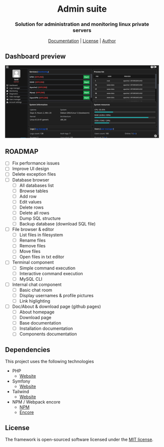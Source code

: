 # <h1 align="center">Admin suite</h1>
### <p align="center">Solution for administration and monitoring linux private servers</p>
<p align="center">
    <a href="https://github.com/lordbecvold/admin-suite/blob/main/DOC.MD" target="_blank">Documentation</a> |
    <a href="https://github.com/lordbecvold/admin-suite/blob/main/LICENSE" target="_blank">License</a> |
    <a href="https://becvar.xyz" target="_blank">Author</a>
</p>

## Dashboard preview
![Dashboard](.github/assets/preview.png)

## ROADMAP
- [ ] Fix performance issues
- [ ] Improve UI design
- [ ] Delete exception files
- [ ] Database browser
    - [ ] All databases list
    - [ ] Browse tables
    - [ ] Add row
    - [ ] Edit values
    - [ ] Delete rows
    - [ ] Delete all rows
    - [ ] Dump SQL structure
    - [ ] Backup database (download SQL file)
- [ ] File browser & editor
    - [ ] List files in filesystem
    - [ ] Rename files
    - [ ] Remove files
    - [ ] Move files
    - [ ] Open files in txt editor
- [ ] Terminal component
    - [ ] Simple command execution
    - [ ] Interactive command execution
    - [ ] MySQL CLI
- [ ] Internal chat component
    - [ ] Basic chat room
    - [ ] Display usernames & profile pictures
    - [ ] Link higlighting
- [ ] Doc/About & download page (github pages)
    - [ ] About homepage
    - [ ] Download page
    - [ ] Base documentation
    - [ ] Installation documentation
    - [ ] Components documentation

## Dependencies
This project uses the following technologies
* PHP
    * [Website](https://php.net)
* Symfony
    * [Website](https://symfony.com)
* Tailwind
    * [Website](https://tailwindcss.com)
* NPM / Webpack encore
    * [NPM](https://docs.npmjs.com)
    * [Encore](https://symfony.com/doc/current/frontend/encore/index.html)

## License
The framework is open-sourced software licensed under the [MIT license](https://opensource.org/licenses/MIT).
